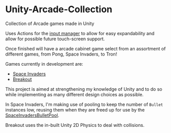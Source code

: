 # Unity-Arcade-Collection
Collection of Arcade games made in Unity

Uses Actions for the [input manager](../../tree/main/Assets/Scripts/Input/InputBase.cs) to allow for easy expandability and allow for possible future touch-screen support. 

Once finished will have a arcade cabinet game select from an assortment of different games, from Pong, Space Invaders, to Tron!

Games currently in development are:

- [Space Invaders](../../tree/main/Assets/Games/SpaceInvaders)
- [Breakout](../../tree/main/Assets/Games/Breakout)

This project is aimed at strengthening my knowledge of Unity and to do so while implementing as many different design choices as possible.

In Space Invaders, I'm making use of pooling to keep the number of `Bullet` instances low, reusing them when they are freed up for use by the [SpaceInvadersBulletPool](../../tree/main/Assets/Games/SpaceInvaders/Scripts/SpaceInvadersBulletPool.cs). 

Breakout uses the in-built Unity 2D Physics to deal with collisions.
